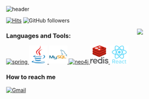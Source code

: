 <!-- 움직이는 소개글 -->
<!-- 참조 : https://github.com/kyechan99/capsule-render#how-to-use  -->
![header](https://capsule-render.vercel.app/api?type=waving&customColorList=9&color=auto&height=250&section=header&text=Hi👋,%20%20I'm%20Hyeonsu&fontSize=47&fontAlignY=39&desc=back-end%20developer%20🚀&descAlignY=55&descAlign=61)

<!-- 움직이는 소개글 -->
<!-- 
<p align="center"> <img src="https://readme-typing-svg.herokuapp.com?color=4579C0&center=true&vCenter=true&width=300&height=70&lines=Hi+%F0%9F%91%8B%2C+I'm+hyeonsu;%F0%9F%9A%80backend+developer%F0%9F%9A%80" alt="hscom96" /> </p> -->

[![Hits](https://hits.seeyoufarm.com/api/count/incr/badge.svg?url=https%3A%2F%2Fgithub.com%2Fhscom96%2Fhit-counter&count_bg=%2379C83D&title_bg=%23555555&icon=atom.svg&icon_color=%23E7E7E7&title=hits&edge_flat=false)](https://hits.seeyoufarm.com)
![GitHub followers](https://img.shields.io/github/followers/hscom96?label=Follow&style=social)

<!--github 문어그림-->
<!-- <img align='right' src='https://github.com/Rishit-dagli/Rishit-dagli/blob/master/images/octocat-anime.gif' width='150"'> -->
<img align='right' src='https://user-images.githubusercontent.com/46397442/150996114-7af3c250-e77a-4e62-ac38-2f812c5b5e42.gif' width='150"'>
<!-- ![octocat-anime](https://user-images.githubusercontent.com/46397442/150996114-7af3c250-e77a-4e62-ac38-2f812c5b5e42.gif) -->


<h3 align="left">Languages and Tools:</h3>
<p align="left">
  <!--스프링-->
  <a href="https://spring.io/" target="_blank" > <img src="https://www.vectorlogo.zone/logos/springio/springio-icon.svg" alt="spring" width="50" height="50" /> </a> 
  <!--자바-->
  <a href="https://www.java.com" target="_blank"> <img src="https://raw.githubusercontent.com/devicons/devicon/master/icons/java/java-original.svg" alt="java" width="50" height="50"/> </a>
  <!--mysql-->
  <a href="https://www.mysql.com/" target="_blank"> <img src="https://raw.githubusercontent.com/devicons/devicon/master/icons/mysql/mysql-original-wordmark.svg" alt="mysql" width="50" height="50"/> </a>
  <!--neo4j-->
  <a href="https://neo4j.com/" target="_blank"> <img src="https://user-images.githubusercontent.com/46397442/125633829-58e5096c-0382-42ff-9f54-a5fefede50d4.png" alt="neo4j" width="50" height="50"/> </a>
  <!--redis-->
 <a href="https://redis.io" target="_blank"> <img src="https://raw.githubusercontent.com/devicons/devicon/master/icons/redis/redis-original-wordmark.svg" alt="redis" width="50" height="50"/> </a>
  <!--react-->
  <a href="https://reactjs.org/" target="_blank"> <img src="https://raw.githubusercontent.com/devicons/devicon/master/icons/react/react-original-wordmark.svg" alt="react" width="50" height="50"/> </a> 
</p>

<h3 align="left">How to reach me </h3>

[![Gmail](https://img.shields.io/badge/-Gmail-c14438?style=flat&logo=Gmail&logoColor=white)](mailto:hscom96@gmail.com)

